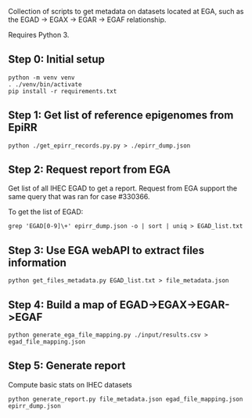 Collection of scripts to get metadata on datasets located at EGA, such as the EGAD -> EGAX -> EGAR -> EGAF relationship.

Requires Python 3.

## Step 0: Initial setup
```
python -m venv venv
. ./venv/bin/activate
pip install -r requirements.txt
```

## Step 1: Get list of reference epigenomes from EpiRR
``````
python ./get_epirr_records.py.py > ./epirr_dump.json
``````
## Step 2: Request report from EGA

Get list of all IHEC EGAD to get a report. Request from EGA support the same query that was ran for case #330366.

To get the list of EGAD:
```
grep 'EGAD[0-9]\+' epirr_dump.json -o | sort | uniq > EGAD_list.txt
```

## Step 3: Use EGA webAPI to extract files information
```
python get_files_metadata.py EGAD_list.txt > file_metadata.json
```

## Step 4: Build a map of EGAD->EGAX->EGAR->EGAF
```
python generate_ega_file_mapping.py ./input/results.csv > egad_file_mapping.json
```

## Step 5: Generate report

Compute basic stats on IHEC datasets 
```
python generate_report.py file_metadata.json egad_file_mapping.json epirr_dump.json
```



